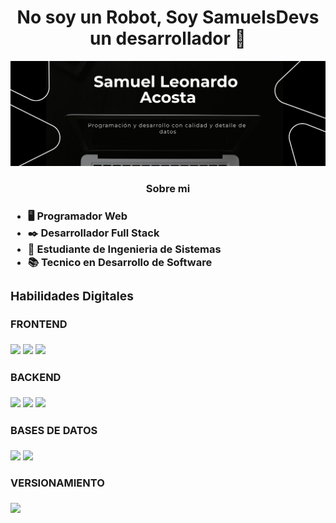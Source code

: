 <head>
    <meta charset="UTF-8">
    <meta name="viewport" content="width=device-width, initial-scale=1.0">
  <!-- libreria bootrstrap digital-->
  <link href="https://cdn.jsdelivr.net/npm/bootstrap@5.3.3/dist/css/bootstrap.min.css" rel="stylesheet" integrity="sha384-QWTKZyjpPEjISv5WaRU9OFeRpok6YctnYmDr5pNlyT2bRjXh0JMhjY6hW+ALEwIH" crossorigin="anonymous">
  <!-- libreria bootrstap local-->
  <link src="./bootstrap-5.3.3-dist/css" rel="stylesheet">
  <link src="./bootstrap-5.3.3-dist/js" rel="stylesheet">
  <!-- css local propio -->
  <link src="./ASSETS/CSS/styles_1.css" rel="stylesheet"
</head>

<h1 align="center"> No soy un Robot, Soy SamuelsDevs un desarrollador 👋 </h1>
<img algin="center" src="./ASSETS/IMAGES/programacion-y_65888283 (1).png" class="banner">
<h3 align="center"> Sobre mi <h3>

- 🖥️ Programador Web
- ✒️ Desarrollador Full Stack
- 👯 Estudiante de Ingenieria de Sistemas
- 📚 Tecnico en Desarrollo de Software
<div>
<h3>Habilidades Digitales</h3>
<!-- FORNT -->
    <h4>FRONTEND</h4>
<img src="https://img.shields.io/badge/HTML-0A1F44?style=for-the-badge&amp;logo=html5&apm;logoColor=black" style="max-width: 100%;">
<img src="https://img.shields.io/badge/CSS-ff9?style=for-the-badge&amp;logo=css&amp;logoColor=black" style="max-width: 100%;">
<img src="https://img.shields.io/badge/JAVASCRIPT-ff9?style=for-the-badge&amp;logo=javascript&amp;logoColor=black" style="max-width: 100%;">
<!-- BACK -->
    <h4>BACKEND</h4>
<img src="https://img.shields.io/badge/PHP-ff9?style=for-the-badge&amp;logo=php&amp;logoColor=black" style="max-width: 100%;">
<img src="https://img.shields.io/badge/PYTHON-ff9?style=for-the-badge&amp;logo=python&amp;logoColor=black" style="max-width: 100%;">
<img src="https://img.shields.io/badge/JAVA SPRINGBOOT-ff9?style=for-the-badge&amp;logo=github&amp;logoColor=black" style="max-width: 100%;">
<!-- DATABASE-->
    <h4>BASES DE DATOS</h4>
<img src="https://img.shields.io/badge/MYSQL-005F5B?style=for-the-badge&logo=mysql&logoColor=black&logoSize=150" style="max-width: 100%;">
<img src="https://img.shields.io/badge/MONGODB-ff9?style=for-the-badge&amp;logo=mongodb&amp;logoColor=black" style="max-width: 100%;">
<!-- CONTROL VERSION -->
    <h4>VERSIONAMIENTO</h4>
<img src="https://img.shields.io/badge/GITHUB-ff9?style=for-the-badge&amp;logo=github&amp;logoColor=black" style="max-width: 100%;">


</div>
